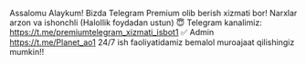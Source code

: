Assalomu Alaykum! Bizda Telegram Premium olib berish xizmati bor!
Narxlar arzon va ishonchli (Halollik foydadan ustun) 😇
Telegram kanalimiz: https://t.me/premiumtelegram_xizmati_isbot1 ✅
Admin https://t.me/Planet_ao1 24/7 ish faoliyatidamiz bemalol muroajaat qilishingiz mumkin!!
